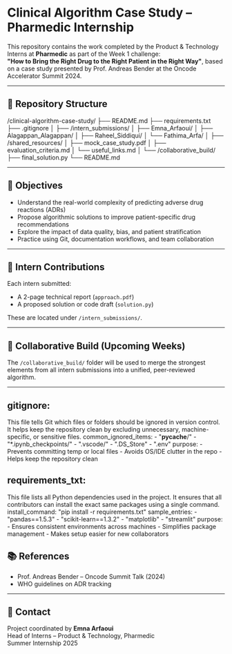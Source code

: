 #  Clinical Algorithm Case Study – Pharmedic Internship

This repository contains the work completed by the Product & Technology Interns at **Pharmedic** as part of the Week 1 challenge:  
**"How to Bring the Right Drug to the Right Patient in the Right Way"**, based on a case study presented by Prof. Andreas Bender at the Oncode Accelerator Summit 2024.

---

## 📁 Repository Structure
/clinical-algorithm-case-study/
├── README.md
├── requirements.txt
├── .gitignore
│
├── /intern_submissions/
│ ├── Emna_Arfaoui/
│ ├── Alagappan_Alagappan/
│ ├── Raheel_Siddiqui/
│ └── Fathima_Arfa/
│
├── /shared_resources/
│ ├── mock_case_study.pdf
│ ├── evaluation_criteria.md
│ └── useful_links.md
│
└── /collaborative_build/
├── final_solution.py
└── README.md


---

## 📌 Objectives

- Understand the real-world complexity of predicting adverse drug reactions (ADRs)
- Propose algorithmic solutions to improve patient-specific drug recommendations
- Explore the impact of data quality, bias, and patient stratification
- Practice using Git, documentation workflows, and team collaboration

---

## 📑 Intern Contributions

Each intern submitted:
- A 2-page technical report (`approach.pdf`)
- A proposed solution or code draft (`solution.py`)

These are located under `/intern_submissions/`.

---

## 🤝 Collaborative Build (Upcoming Weeks)

The `/collaborative_build/` folder will be used to merge the strongest elements from all intern submissions into a unified, peer-reviewed algorithm.

---
## gitignore:
This file tells Git which files or folders should be ignored in version control.
It helps keep the repository clean by excluding unnecessary, machine-specific, or sensitive files.
common_ignored_items:
      - "__pycache__/"
      - "*.ipynb_checkpoints/"
      - ".vscode/"
      - ".DS_Store"
      - ".env"
purpose: 
      - Prevents committing temp or local files
      - Avoids OS/IDE clutter in the repo
      - Helps keep the repository clean

## requirements_txt:
This file lists all Python dependencies used in the project.
It ensures that all contributors can install the exact same packages using a single command.
install_command: "pip install -r requirements.txt"
sample_entries:
      - "pandas==1.5.3"
      - "scikit-learn==1.3.2"
      - "matplotlib"
      - "streamlit"
purpose: 
      - Ensures consistent environments across machines
      - Simplifies package management
      - Makes setup easier for new collaborators
## 📚 References

- Prof. Andreas Bender – Oncode Summit Talk (2024)
- WHO guidelines on ADR tracking
---

## 📩 Contact

Project coordinated by **Emna Arfaoui**  
Head of Interns – Product & Technology, Pharmedic  
Summer Internship 2025

